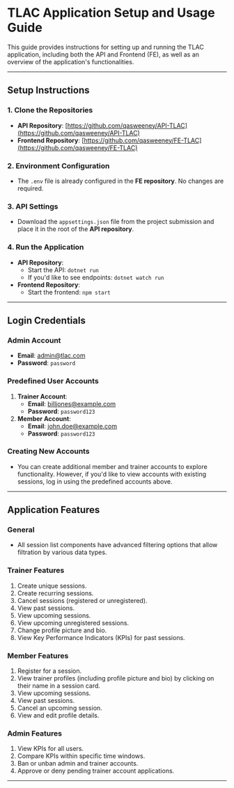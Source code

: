 # TLAC Application Setup and Usage Guide

This guide provides instructions for setting up and running the TLAC application, including both the API and Frontend (FE), as well as an overview of the application's functionalities.

---

## Setup Instructions

### 1. Clone the Repositories

- **API Repository**: [https://github.com/qasweeney/API-TLAC](https://github.com/qasweeney/API-TLAC)
- **Frontend Repository**: [https://github.com/qasweeney/FE-TLAC](https://github.com/qasweeney/FE-TLAC)

### 2. Environment Configuration

- The `.env` file is already configured in the **FE repository**. No changes are required.

### 3. API Settings

- Download the `appsettings.json` file from the project submission and place it in the root of the **API repository**.

### 4. Run the Application

- **API Repository**:
  - Start the API: `dotnet run`
  - If you'd like to see endpoints: `dotnet watch run`
- **Frontend Repository**:
  - Start the frontend: `npm start`

---

## Login Credentials

### Admin Account

- **Email**: [admin@tlac.com](mailto:admin@tlac.com)
- **Password**: `password`

### Predefined User Accounts

1. **Trainer Account**:
   - **Email**: [billjones@example.com](mailto:billjones@example.com)
   - **Password**: `password123`
2. **Member Account**:
   - **Email**: [john.doe@example.com](mailto:john.doe@example.com)
   - **Password**: `password123`

### Creating New Accounts

- You can create additional member and trainer accounts to explore functionality. However, if you'd like to view accounts with existing sessions, log in using the predefined accounts above.

---

## Application Features

### General

- All session list components have advanced filtering options that allow filtration by various data types.

### Trainer Features

1. Create unique sessions.
2. Create recurring sessions.
3. Cancel sessions (registered or unregistered).
4. View past sessions.
5. View upcoming sessions.
6. View upcoming unregistered sessions.
7. Change profile picture and bio.
8. View Key Performance Indicators (KPIs) for past sessions.

### Member Features

1. Register for a session.
2. View trainer profiles (including profile picture and bio) by clicking on their name in a session card.
3. View upcoming sessions.
4. View past sessions.
5. Cancel an upcoming session.
6. View and edit profile details.

### Admin Features

1. View KPIs for all users.
2. Compare KPIs within specific time windows.
3. Ban or unban admin and trainer accounts.
4. Approve or deny pending trainer account applications.

---
